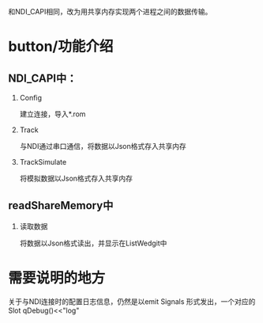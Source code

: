 和NDI_CAPI相同，改为用共享内存实现两个进程之间的数据传输。

# button/功能介绍

## NDI_CAPI中：

1. Config

   建立连接，导入*.rom

 2. Track

    与NDI通过串口通信，将数据以Json格式存入共享内存

 3. TrackSimulate

    将模拟数据以Json格式存入共享内存

## readShareMemory中

1. 读取数据

   将数据以Json格式读出，并显示在ListWedgit中

# 需要说明的地方

关于与NDI连接时的配置日志信息，仍然是以emit Signals 形式发出，一个对应的Slot qDebug()<<"log"


​    

